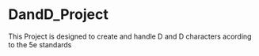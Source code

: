 # DandD_Project
This Project is designed to create and handle D and D characters acording to the 5e standards
